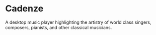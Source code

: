 # Cadenze

A desktop music player highlighting the artistry of world class singers, composers, pianists, and other classical musicians.

